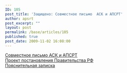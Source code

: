 ```yaml
---
ID: 105
post_title: 'Защищено: Совместное письмо  АСК и АПСРТ'
author: apsrt
post_excerpt: ""
layout: post
permalink: /base/articles/105
published: true
post_date: 2009-11-02 16:08:00
---
```

<a href="http://www.apsrt.ru/docs/ask.doc"> Совместное письмо АСК и АПСРТ <span style="text-decoration:underline;"></span></a> <br />
<a href="http://www.apsrt.ru/docs/proekt.doc"> Проект постановления Правительства РФ<span style="text-decoration:underline;"></span></a> <br />
<a href="http://www.apsrt.ru/docs/poyas_zap.doc"> Пояснительная записка <span style="text-decoration:underline;"></span></a>